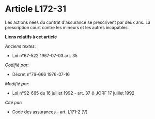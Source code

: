 # Article L172-31

Les actions nées du contrat d'assurance se prescrivent par deux ans. La prescription court contre les mineurs et les autres
incapables.

**Liens relatifs à cet article**

_Anciens textes_:

  - Loi n°67-522 1967-07-03 art. 35

_Codifié par_:

  - Décret n°76-666 1976-07-16

_Modifié par_:

  - Loi n°92-665 du 16 juillet 1992 - art. 37 () JORF 17 juillet 1992

_Cité par_:

  - Code des assurances - art. L171-2 (V)
